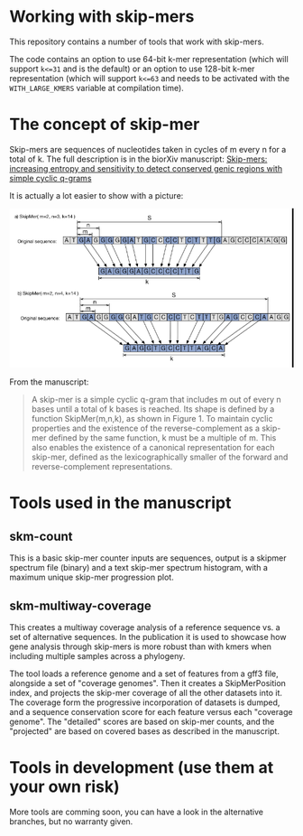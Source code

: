 # Working with skip-mers

This repository contains a number of tools that work with skip-mers.

The code contains an option to use 64-bit k-mer representation (which
will support `k<=31` and is the default)
or an option to use 128-bit k-mer representation (which will support `k<=63`
and needs to be activated with the `WITH_LARGE_KMERS` variable at compilation time).

# The concept of skip-mer

Skip-mers are sequences of nucleotides taken in cycles of m every n for a total of k. The full description is in the biorXiv manuscript: [Skip-mers: increasing entropy and sensitivity to detect conserved genic regions with simple cyclic q-grams](http://www.biorxiv.org/content/early/2017/08/23/179960)

It is actually a lot easier to show with a picture:

![Definition image](definition.png?raw=true)

From the manuscript:

>A skip-mer is a simple cyclic q-gram that includes m out of every n bases until a total of k bases is reached. Its shape is defined by a function SkipMer(m,n,k), as shown in Figure 1. To maintain cyclic properties and the existence of the reverse-complement as a skip-mer defined by the same function, k must be a multiple of m. This also enables the existence of a canonical representation for each skip-mer, defined as the lexicographically smaller of the forward and reverse-complement representations.


# Tools used in the manuscript

## skm-count

This is a basic skip-mer counter inputs are sequences, output is a skipmer spectrum file (binary) and a text skip-mer
spectrum histogram, with a maximum unique skip-mer progression plot.


## skm-multiway-coverage

This creates a multiway coverage analysis of a reference sequence vs. a set of alternative sequences. In the publication
it is used to showcase how gene analysis through skip-mers is more robust than with kmers when
including multiple samples across a phylogeny.

The tool loads a reference genome and a set of features from a gff3 file, alongside a set of "coverage genomes". Then it creates a SkipMerPosition index, and projects the skip-mer coverage of all the other datasets into it. The coverage form the progressive incorporation of datasets is dumped, and a sequence conservation score for each feature versus each  "coverage genome". The "detailed" scores are based on skip-mer counts, and the "projected" are based on covered bases as described in the manuscript.


# Tools in development (use them at your own risk)

More tools are comming soon, you can have a look in the alternative branches, but no warranty given.
